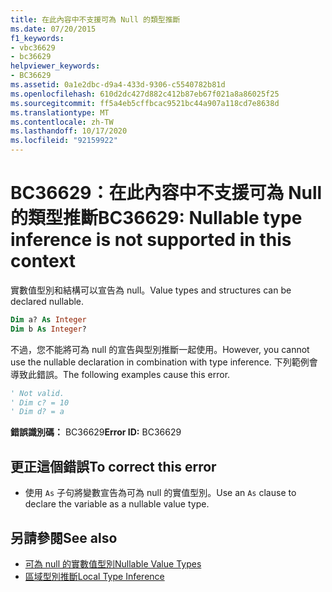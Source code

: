 ```yaml
---
title: 在此內容中不支援可為 Null 的類型推斷
ms.date: 07/20/2015
f1_keywords:
- vbc36629
- bc36629
helpviewer_keywords:
- BC36629
ms.assetid: 0a1e2dbc-d9a4-433d-9306-c5540782b81d
ms.openlocfilehash: 610d2dc427d882c412b87eb67f021a8a86025f25
ms.sourcegitcommit: ff5a4eb5cffbcac9521bc44a907a118cd7e8638d
ms.translationtype: MT
ms.contentlocale: zh-TW
ms.lasthandoff: 10/17/2020
ms.locfileid: "92159922"
---
```

# <a name="bc36629-nullable-type-inference-is-not-supported-in-this-context"></a><span data-ttu-id="7fb22-102">BC36629：在此內容中不支援可為 Null 的類型推斷</span><span class="sxs-lookup"><span data-stu-id="7fb22-102">BC36629: Nullable type inference is not supported in this context</span></span>

<span data-ttu-id="7fb22-103">實數值型別和結構可以宣告為 null。</span><span class="sxs-lookup"><span data-stu-id="7fb22-103">Value types and structures can be declared nullable.</span></span>

```vb
Dim a? As Integer
Dim b As Integer?
```

 <span data-ttu-id="7fb22-104">不過，您不能將可為 null 的宣告與型別推斷一起使用。</span><span class="sxs-lookup"><span data-stu-id="7fb22-104">However, you cannot use the nullable declaration in combination with type inference.</span></span> <span data-ttu-id="7fb22-105">下列範例會導致此錯誤。</span><span class="sxs-lookup"><span data-stu-id="7fb22-105">The following examples cause this error.</span></span>

```vb
' Not valid.
' Dim c? = 10
' Dim d? = a
```

 <span data-ttu-id="7fb22-106">**錯誤識別碼：** BC36629</span><span class="sxs-lookup"><span data-stu-id="7fb22-106">**Error ID:** BC36629</span></span>

## <a name="to-correct-this-error"></a><span data-ttu-id="7fb22-107">更正這個錯誤</span><span class="sxs-lookup"><span data-stu-id="7fb22-107">To correct this error</span></span>

- <span data-ttu-id="7fb22-108">使用 `As` 子句將變數宣告為可為 null 的實值型別。</span><span class="sxs-lookup"><span data-stu-id="7fb22-108">Use an `As` clause to declare the variable as a nullable value type.</span></span>

## <a name="see-also"></a><span data-ttu-id="7fb22-109">另請參閱</span><span class="sxs-lookup"><span data-stu-id="7fb22-109">See also</span></span>

- [<span data-ttu-id="7fb22-110">可為 null 的實數值型別</span><span class="sxs-lookup"><span data-stu-id="7fb22-110">Nullable Value Types</span></span>](../../programming-guide/language-features/data-types/nullable-value-types.md)
- [<span data-ttu-id="7fb22-111">區域型別推斷</span><span class="sxs-lookup"><span data-stu-id="7fb22-111">Local Type Inference</span></span>](../../programming-guide/language-features/variables/local-type-inference.md)
